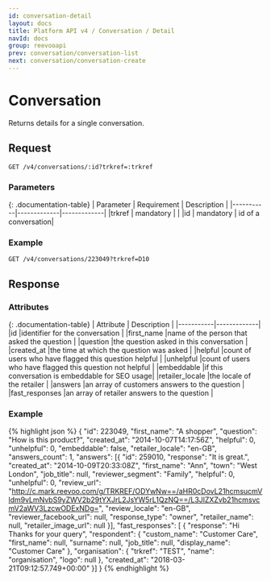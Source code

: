 ```yaml
---
id: conversation-detail
layout: docs
title: Platform API v4 / Conversation / Detail
navId: docs
group: reevooapi
prev: conversation/conversation-list
next: conversation/conversation-create
---
```


# Conversation

Returns details for a single conversation.

## **Request**

`GET /v4/conversations/:id?trkref=:trkref`

### Parameters

{: .documentation-table}
| Parameter | Requirement | Description |
|-----------|-------------|-------------|
|trkref     | mandatory   |             |
|id         | mandatory   | id of a conversation|

### Example

`GET /v4/conversations/223049?trkref=D10`


## **Response**

### Attributes

{: .documentation-table}
| Attribute | Description |
|-----------|-------------|
|id              |identifier for the conversation                              |
|first_name      |name of the person that asked the question                   |
|question        |the question asked in this conversation                      |
|created_at      |the time at which the question was asked                     |
|helpful         |count of users who have flagged this question helpful        |
|unhelpful       |count of users who have flagged this question not helpful    |
|embeddable      |if this conversation is embeddable for SEO usage|
|retailer_locale |the locale of the retailer                                   |
|answers         |an array of customers answers to the question                |
|fast_responses  |an array of retailer answers to the question                 |

### Example
{% highlight json %}
{
  "id": 223049,
  "first_name": "A shopper",
  "question": "How is this product?",
  "created_at": "2014-10-07T14:17:56Z",
  "helpful": 0,
  "unhelpful": 0,
  "embeddable": false,
  "retailer_locale": "en-GB",
  "answers_count": 1,
  "answers": [{
    "id": 259010,
    "response": "It is great.",
    "created_at": "2014-10-09T20:33:08Z",
    "first_name": "Ann",
    "town": "West London",
    "job_title": null,
    "reviewer_segment": "Family",
    "helpful": 0,
    "unhelpful": 0,
    "review_url": "http://c.mark.reevoo.com/g/TRKREF/ODYwNw==/aHR0cDovL21hcmsucmVldm9vLmNvbS9yZWV2b29tYXJrL2JsYW5rL1QzNQ==/L3JlZXZvb21hcmsvcmV2aWV3LzcwODExNDg=",
    "review_locale": "en-GB",
    "reviewer_facebook_url": null,
    "response_type": "owner",
    "retailer_name": null,
    "retailer_image_url": null
  }],
  "fast_responses": [
   {
     "response": "Hi Thanks for your query",
     "respondent": {
       "custom_name": "Customer Care",
       "first_name": null,
       "surname": null,
       "job_title": null,
       "display_name": "Customer Care"
     },
     "organisation": {
       "trkref": "TEST",
       "name": "organisation",
       "logo": null
     },
     "created_at": "2018-03-21T09:12:57.749+00:00"
   }]
}
{% endhighlight %}
